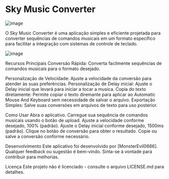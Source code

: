 # Sky Music Converter

![image](https://github.com/MonsterEvil0666/Sky-Music-Converter/assets/115512214/d504f140-8d9f-4d6a-8106-48e4f4f2c0a6)


O Sky Music Converter é uma aplicação simples e eficiente projetada para converter sequências de comandos musicais em um formato específico para facilitar a integração com sistemas de controle de teclado.


![image](https://github.com/MonsterEvil0666/Sky-Music-Converter/assets/115512214/61095e59-58c3-41a9-9a61-77433253de32)



Recursos Principais
Conversão Rápida: Converta facilmente sequências de comandos musicais para o formato desejado.

Personalização de Velocidade: Ajuste a velocidade da conversão para atender às suas preferências.
Personalização de Delay inicial: Ajuste o Delay inicial que levará para iniciar a tocar a musica.
Copia do texto diretamente: Permite copiar o texto diremante para aplicar ao Automatic Mouse And Keyboard sem necessidade de salvar o arquivo.
Exportação Simples: Salve suas conversões em arquivos de texto para uso posterior.

Como Usar
Abra o aplicativo.
Carregue sua sequência de comandos musicais usando o botão de upload.
Ajuste a velocidade conforme desejado, 100% (padrão).
Ajuste o Delay inicial conforme desejado, 1500ms (padrão).
Clique no botão de conversão para obter o resultado.
Copie ou salve a conversão conforme necessário.

Desenvolvimento
Este aplicativo foi desenvolvido por [MonsterEvil0666]. Qualquer feedback ou sugestão é bem-vindo. Sinta-se à vontade para contribuir para melhorias.

Licença
Este projeto não é licenciado - consulte o arquivo LICENSE.md para detalhes.
